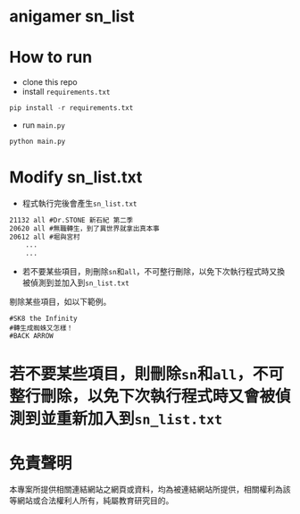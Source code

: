 # anigamer sn_list

# How to run

- clone this repo
- install `requirements.txt`

```python
pip install -r requirements.txt
```

- run `main.py`

```python
python main.py
```

# Modify sn_list.txt

- 程式執行完後會產生`sn_list.txt`
```txt
21132 all #Dr.STONE 新石紀 第二季
20620 all #無職轉生，到了異世界就拿出真本事
20612 all #堀與宮村
    ...
    ...
```

- 若不要某些項目，則刪除`sn`和`all`，不可整行刪除，以免下次執行程式時又換被偵測到並加入到`sn_list.txt`

剔除某些項目，如以下範例。

```
#SK8 the Infinity
#轉生成蜘蛛又怎樣！
#BACK ARROW
```

# 若不要某些項目，則刪除`sn`和`all`，不可整行刪除，以免下次執行程式時又會被偵測到並重新加入到`sn_list.txt`


# 免責聲明
本專案所提供相關連結網站之網頁或資料，均為被連結網站所提供，相關權利為該等網站或合法權利人所有，純屬教育研究目的。